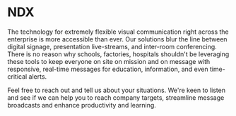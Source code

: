 # NDX

The technology for extremely flexible visual communication right across the enterprise is more accessible than ever. Our solutions blur the line between digital signage, presentation live-streams, and inter-room conferencing. There is no reason why schools, factories, hospitals shouldn't be leveraging these tools to keep everyone on site on mission and on message with responsive, real-time messages for education, information, and even time-critical alerts.

Feel free to reach out and tell us about your situations. We're keen to listen and see if we can help you to reach company targets, streamline message broadcasts and enhance productivity and learning.
